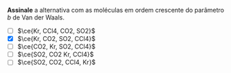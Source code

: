 **Assinale** a alternativa com as moléculas em ordem crescente do parâmetro $b$ de Van der Waals.

- [ ] $\ce{Kr, CCl4, CO2, SO2}$
- [x] $\ce{Kr, CO2, SO2, CCl4}$
- [ ] $\ce{CO2, Kr, SO2, CCl4}$
- [ ] $\ce{SO2, CO2 Kr, CCl4}$
- [ ] $\ce{SO2, CO2, CCl4, Kr}$
